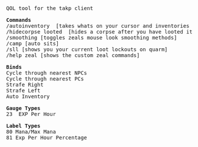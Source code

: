 <pre>
QOL tool for the takp client

<b>Commands</b>
/autoinventory  [takes whats on your cursor and inventories it]
/hidecorpse looted  [hides a corpse after you have looted it]
/smoothing [toggles zeals mouse look smoothing methods]
/camp [auto sits]
/sll [shows you your current loot lockouts on quarm]  
/help zeal [shows the custom zeal commands]
  
<b>Binds</b>
Cycle through nearest NPCs 
Cycle through nearest PCs
Strafe Right
Strafe Left
Auto Inventory

<b>Gauge Types</b>
23  EXP Per Hour 

<b>Label Types</b>
80 Mana/Max Mana 
81 Exp Per Hour Percentage 
</pre>
